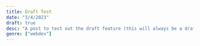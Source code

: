 ```yaml
---
title: Draft Test
date: "3/4/2023"
draft: true
desc: "A post to test out the draft feature (this will always be a draft)."
genre: ["webdev"]
---
```

